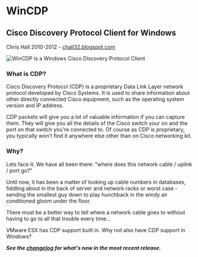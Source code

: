 WinCDP
======

## Cisco Discovery Protocol Client for Windows
Chris Hall 2010-2012 - [chall32.blogspot.com]

![WinCDP is a Windows Cisco Discovery Protocol Client](https://sites.google.com/site/chall32/general/WinCDP.png)

### What is CDP?
Cisco Discovery Protocol (CDP) is a proprietary Data Link Layer network protocol developed by Cisco Systems. It is used to share information about other directly connected Cisco equipment, such as the operating system version and IP address.

CDP packets will give you a lot of valuable information if you can capture them. They will give you all the details of the Cisco switch your on and the port on that switch you're connected to.  Of course as CDP is proprietary, you typically won't find it anywhere else other than on Cisco networking kit.

### Why?
Lets face it.  We have all been there: "where does this network cable / uplink / port go?"

Until now, it has been a matter of looking up cable numbers in databases, fiddling about in the back of server and network racks or worst case - sending the smallest guy down to play hunchback in the windy air conditioned gloom under the floor.

There must be a better way to tell where a network cable goes to without having to go to all that trouble every time...

VMware ESX has CDP support built in. Why not also have CDP support in Windows?


***See the [changelog] for what's new in the most recent release.***


[changelog]: https://github.com/chall32/WinCDP/blob/master/ChangeLog.txt
[chall32.blogspot.com]: http://chall32.blogspot.com